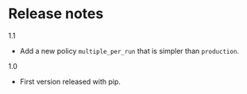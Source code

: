 # Release notes

1.1

- Add a new policy `multiple_per_run` that is simpler than `production`. 

1.0

- First version released with pip.